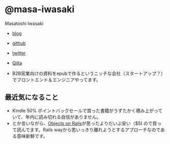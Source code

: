 # @masa-iwasaki

Masatoshi Iwasaki

- [blog](http://blog.sleeprand1year.net/)
- [github](https://github.com/masa-iwasaki)
- [twitter](https://twitter.com/masa_iwasaki)
- [Qiita](http://qiita.com/masa-iwasaki)

- B2B営業向けの資料をepubで作るというニッチな会社（スタートアップ？）でフロントエンド＆エンジニアやってます。

## 最近気になること

- Kindle 50% ポイントバックセールで買った書籍がうずたかく積み上がっていて、年内に読み切れる自信がありません。
- とか言いながら、[Objects on Rails](http://objectsonrails.com/)が思ったよりだいぶ安い（$5) ので買って読んでます。Rails wayから思いっきり離れようとするアプローチなのである意味新鮮です。
